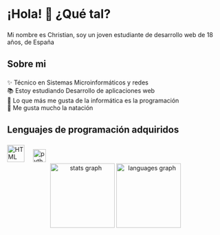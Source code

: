 <h1 align="left">¡Hola! 👋 ¿Qué tal?</h1>

###

<p align="left">Mi nombre es Christian, soy un joven estudiante de desarrollo web de 18 años, de España</p>

###

<h2 align="left">Sobre mi</h2>

###

<p align="left">✨ Técnico en Sistemas Microinformáticos y redes<br>📚 Estoy estudiando Desarrollo de aplicaciones web<br>🎯 Lo que más me gusta de la informática es la programación<br>🎲 Me gusta mucho la natación</p>

###

<h2 align="left">Lenguajes de programación adquiridos</h2>

###

<div align="left">
  <img src="https://imgs.search.brave.com/6jH8WVRV74YArvf6PEnEu1xRDRPF80Sj_tH5nK15NmA/rs:fit:860:0:0:0/g:ce/aHR0cHM6Ly91eHdp/bmcuY29tL3dwLWNv/bnRlbnQvdGhlbWVz/L3V4d2luZy9kb3du/bG9hZC9icmFuZHMt/Y  W5kLXNvY2lhbC1t/ZWRpYS9odG1sLWlj/b24ucG5n" height="40" alt="HTML logo"  />
  <img width="12" />
  <img src="https://cdn.jsdelivr.net/gh/devicons/devicon/icons/python/python-original.svg" height="30" alt="python logo"  />
  <img width="12" />
</div>
<div align="center">
  <img src="https://github-readme-stats.vercel.app/api?username=christianpm-hub&hide_title=false&hide_rank=false&show_icons=true&include_all_commits=true&count_private=true&disable_animations=false&theme=dracula&locale=en&hide_border=false" height="150" alt="stats graph"  />
  <img src="https://github-readme-stats.vercel.app/api/top-langs?username=christianpm-hub&locale=en&hide_title=false&layout=compact&card_width=320&langs_count=5&theme=dracula&hide_border=false.es" height="150" alt="languages graph"  />
</div>

###
